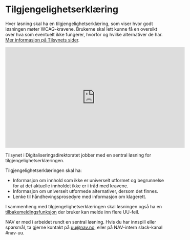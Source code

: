 # Tilgjengelighetserklæring

Hver løsning skal ha en tilgjengelighetserklæring, som viser hvor godt løsningen møter WCAG-kravene. Brukerne skal lett kunne få en oversikt over hva som eventuelt ikke fungerer, hvorfor og hvilke alternativer de har. [Mer informasjon på Tilsynets sider](https://uu.difi.no/nyhet/2020/07/tilgjengelegheitserklaering).

<iframe width="560" height="315" src="https://www.youtube.com/embed/Qz8MxUovp9I" title="Tilsynets video om tilgjengeighetserklæring" frameborder="0" allow="accelerometer; autoplay; encrypted-media; gyroscope; picture-in-picture" allowfullscreen></iframe>

Tilsynet i Digitaliseringsdirektoratet jobber med en sentral løsning for tilgjengelighetserklæringen.

Tilgjengelighetserklæringen skal ha:
- Informasjon om innhold som ikke er universelt utformet og begrunnelse for at det aktuelle innholdet ikke er i tråd med kravene.
- Informasjon om universelt utformede alternativer, dersom det finnes.
- Lenke til håndhevingsprosedyre med informasjon om klagerett.

I sammenheng med tilgjengelighetserklæringen skal løsningen også ha en [tilbakemeldingsfunksjon](/hva-gjelder/tilbakemeldingsfunksjon.md) der bruker kan melde inn flere UU-feil.

NAV er med i arbeidet rundt en sentral løsning. Hvis du har innspill eller spørsmål, ta gjerne kontakt på uu@nav.no, eller på NAV-intern slack-kanal #nav-uu.
